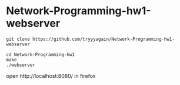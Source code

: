 # Network-Programming-hw1-webserver
```` 
git clone https://github.com/tryyyagain/Network-Programming-hw1-webserver
````
````
cd Network-Programming-hw1
make
./webserver
````
open http://localhost:8080/ in firefox
